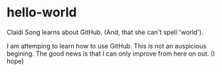 # hello-world

Claidi Song learns about GitHub. (And, that she can't spell 'world').

I am attemping to learn how to use GitHub. This is not an auspicious begining.
The good news is that I can only improve from here on out. (I hope)
